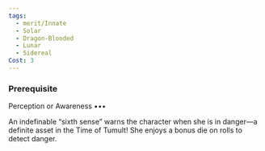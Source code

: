 ```yaml
---
tags:
  - merit/Innate
  - Solar
  - Dragon-Blooded
  - Lunar
  - Sidereal
Cost: 3
---
```


### Prerequisite
Perception or Awareness •••

An indefinable “sixth sense” warns the character when she is in danger—a definite asset in the Time of Tumult! She enjoys a bonus die on rolls to detect danger.